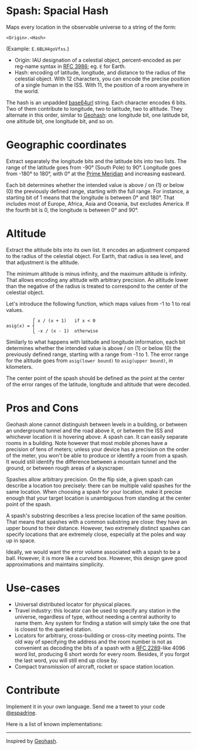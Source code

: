 # Spash: Spacial Hash

Maps every location in the observable universe to a string of the form:

    <Origin>.<Hash>

(Example: `E.6BLH4goVfxs`.)

- Origin: IAU designation of a celestial object, percent-encoded as per reg-name
  syntax in [RFC 3986][]; eg. `E` for Earth.
- Hash: encoding of latitude, longitude, and distance to the radius of the
  celestial object. With 12 characters, you can encode the precise position of a
  single human in the ISS. With 11, the position of a room anywhere in the
  world.

[RFC 3986]: https://tools.ietf.org/html/rfc3986

The hash is an unpadded [base64url][] string. Each character encodes 6 bits. Two of
them contribute to longitude, two to latitude, two to altitude. They alternate
in this order, similar to [Geohash][]: one longitude bit, one latitude bit, one
altitude bit, one longitude bit, and so on.

[base64url]: https://tools.ietf.org/html/rfc4648

# Geographic coordinates

Extract separately the longitude bits and the latitude bits into two lists.
The range of the latitude goes from -90° (South Pole) to 90°. Longitude goes
from -180° to 180°, with 0° at the [Prime Meridian][] and increasing eastward.

[Prime Meridian]: https://en.wikipedia.org/wiki/Prime_Meridian

Each bit determines whether the intended value is above / on (1) or below (0)
the previously defined range, starting with the full range. For instance, a
starting bit of 1 means that the longitude is between 0° and 180°. That includes
most of Europe, Africa, Asia and Oceania, but excludes America. If the fourth
bit is 0, the longitude is between 0° and 90°.

# Altitude

Extract the altitude bits into its own list. It encodes an adjustment compared
to the radius of the celestial object. For Earth, that radius is sea level, and
that adjustment is the altitude.

The minimum altitude is minus infinity, and the maximum altitude is infinity.
That allows encoding any altitude with arbitrary precision. An altitude lower
than the negative of the radius is treated to correspond to the center of the
celestial object.

Let's introduce the following function, which maps values from -1 to 1 to real
values.

              ⎧ x / (x + 1)   if x < 0
    asig(x) = ⎨
              ⎩ -x / (x - 1)  otherwise

Similarly to what happens with latitude and longitude information, each bit
determines whether the intended value is above / on (1) or below (0) the
previously defined range, starting with a range from -1 to 1. The error range
for the altitude goes from `asig(lower bound)` to `asig(upper bound)`, in
kilometers.

The center point of the spash should be defined as the point at the center of
the error ranges of the latitude, longitude and altitude that were decoded.

# Pros and Cons

Geohash alone cannot distinguish between levels in a building, or between an
underground tunnel and the road above it, or between the ISS and whichever
location it is hovering above. A spash can. It can easily separate rooms in a
building. Note however that most mobile phones have a precision of tens of
meters; unless your device has a precision on the order of the meter, you won't
be able to produce or identify a room from a spash. It would still identify the
difference between a mountain tunnel and the ground, or between rough areas of a
skyscraper.

Spashes allow arbitrary precision. On the flip side, a given spash can describe
a location too precisely: there can be multiple valid spashes for the same
location. When choosing a spash for your location, make it precise enough that
your target location is unambiguous from standing at the center point of the
spash.

A spash's substring describes a less precise location of the same position. That
means that spashes with a common substring are close: they have an upper bound
to their distance. However, two extremely distinct spashes can specify locations
that are extremely close, especially at the poles and way up in space.

Ideally, we would want the error volume associated with a spash to be a ball.
However, it is more like a curved box. However, this design gave good
approximations and maintains simplicity.

# Use-cases

- Universal distributed locator for physical places.
- Travel industry: this locator can be used to specify any station in the
  universe, regardless of type, without needing a central authority to name
  them. Any system for finding a station will simply take the one that is
  closest to the queried station.
- Locators for arbitrary, cross-building or cross-city meeting points. The old
  way of specifying the address and the room number is not as convenient as
  decoding the bits of a spash with a [RFC 2289][]-like 4096 word list,
  producing 6 short words for every room. Besides, if you forgot the last word,
  you will still end up close by.
- Compact transmission of aircraft, rocket or space station location.

[RFC 2289]: http://tools.ietf.org/html/rfc2289

# Contribute

Implement it in your own language. Send me a tweet to your code [@espadrine][].

[@espadrine]: https://twitter.com/espadrine

Here is a list of known implementations:

---

Inspired by [Geohash][].

[Geohash]: http://geohash.org
